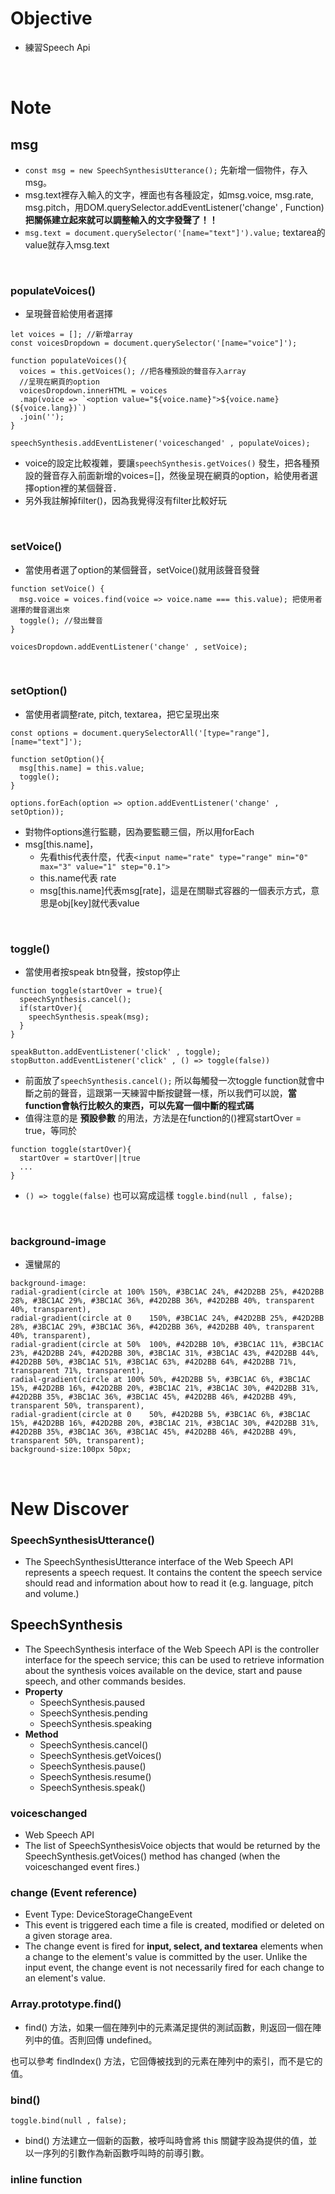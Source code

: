 # Objective
- 練習Speech Api


<br>

# Note
## msg
- ```const msg = new SpeechSynthesisUtterance();``` 先新增一個物件，存入msg。
- msg.text裡存入輸入的文字，裡面也有各種設定，如msg.voice, msg.rate, msg.pitch，用DOM.querySelector.addEventListener('change' , Function)**把關係建立起來就可以調整輸入的文字發聲了！！**
- ```msg.text = document.querySelector('[name="text"]').value;``` textarea的value就存入msg.text


<br>

### populateVoices()
- 呈現聲音給使用者選擇
```
let voices = []; //新增array
const voicesDropdown = document.querySelector('[name="voice"]');

function populateVoices(){
  voices = this.getVoices(); //把各種預設的聲音存入array
  //呈現在網頁的option
  voicesDropdown.innerHTML = voices
  .map(voice => `<option value="${voice.name}">${voice.name} (${voice.lang})`)
  .join('');
}

speechSynthesis.addEventListener('voiceschanged' , populateVoices);
```
- voice的設定比較複雜，要讓```speechSynthesis.getVoices()``` 發生，把各種預設的聲音存入前面新增的voices=[]，然後呈現在網頁的option，給使用者選擇option裡的某個聲音．
- 另外我註解掉filter()，因為我覺得沒有filter比較好玩


<br>

### setVoice()
- 當使用者選了option的某個聲音，setVoice()就用該聲音發聲
```
function setVoice() {
  msg.voice = voices.find(voice => voice.name === this.value); 把使用者選擇的聲音選出來
  toggle(); //發出聲音
}

voicesDropdown.addEventListener('change' , setVoice);
```


<br>

### setOption()
- 當使用者調整rate, pitch, textarea，把它呈現出來
```
const options = document.querySelectorAll('[type="range"], [name="text"]');

function setOption(){
  msg[this.name] = this.value;
  toggle();
}

options.forEach(option => option.addEventListener('change' , setOption));
```

- 對物件options進行監聽，因為要監聽三個，所以用forEach
- msg[this.name]，
  - 先看this代表什麼，代表```<input name="rate" type="range" min="0" max="3" value="1" step="0.1">```
  - this.name代表 rate
  - msg[this.name]代表msg[rate]，這是在關聯式容器的一個表示方式，意思是obj[key]就代表value



<br>

### toggle()
- 當使用者按speak btn發聲，按stop停止
```
function toggle(startOver = true){
  speechSynthesis.cancel();
  if(startOver){
    speechSynthesis.speak(msg);
  }
}

speakButton.addEventListener('click' , toggle);
stopButton.addEventListener('click' , () => toggle(false))
```

- 前面放了```speechSynthesis.cancel();``` 所以每觸發一次toggle function就會中斷之前的聲音，這跟第一天練習中斷按鍵聲一樣，所以我們可以說，**當function會執行比較久的東西，可以先寫一個中斷的程式碼**
- 值得注意的是 **預設參數** 的用法，方法是在function的()裡寫startOver = true，等同於
```
function toggle(startOver){
  startOver = startOver||true
  ...
}
```

- ```() => toggle(false)``` 也可以寫成這樣 ```toggle.bind(null , false);```


<br>

### background-image
- 還蠻屌的
```
background-image:
radial-gradient(circle at 100% 150%, #3BC1AC 24%, #42D2BB 25%, #42D2BB 28%, #3BC1AC 29%, #3BC1AC 36%, #42D2BB 36%, #42D2BB 40%, transparent 40%, transparent),
radial-gradient(circle at 0    150%, #3BC1AC 24%, #42D2BB 25%, #42D2BB 28%, #3BC1AC 29%, #3BC1AC 36%, #42D2BB 36%, #42D2BB 40%, transparent 40%, transparent),
radial-gradient(circle at 50%  100%, #42D2BB 10%, #3BC1AC 11%, #3BC1AC 23%, #42D2BB 24%, #42D2BB 30%, #3BC1AC 31%, #3BC1AC 43%, #42D2BB 44%, #42D2BB 50%, #3BC1AC 51%, #3BC1AC 63%, #42D2BB 64%, #42D2BB 71%, transparent 71%, transparent),
radial-gradient(circle at 100% 50%, #42D2BB 5%, #3BC1AC 6%, #3BC1AC 15%, #42D2BB 16%, #42D2BB 20%, #3BC1AC 21%, #3BC1AC 30%, #42D2BB 31%, #42D2BB 35%, #3BC1AC 36%, #3BC1AC 45%, #42D2BB 46%, #42D2BB 49%, transparent 50%, transparent),
radial-gradient(circle at 0    50%, #42D2BB 5%, #3BC1AC 6%, #3BC1AC 15%, #42D2BB 16%, #42D2BB 20%, #3BC1AC 21%, #3BC1AC 30%, #42D2BB 31%, #42D2BB 35%, #3BC1AC 36%, #3BC1AC 45%, #42D2BB 46%, #42D2BB 49%, transparent 50%, transparent);
background-size:100px 50px;
```




<br>

# New Discover
### SpeechSynthesisUtterance()
- The SpeechSynthesisUtterance interface of the Web Speech API represents a speech request. It contains the content the speech service should read and information about how to read it (e.g. language, pitch and volume.)

## SpeechSynthesis
- The SpeechSynthesis interface of the Web Speech API is the controller interface for the speech service; this can be used to retrieve information about the synthesis voices available on the device, start and pause speech, and other commands besides.
- **Property**
  - SpeechSynthesis.paused
  - SpeechSynthesis.pending
  - SpeechSynthesis.speaking
- **Method**
  - SpeechSynthesis.cancel()
  - SpeechSynthesis.getVoices()
  - SpeechSynthesis.pause()
  - SpeechSynthesis.resume()
  - SpeechSynthesis.speak()

### voiceschanged
- Web Speech API
- The list of SpeechSynthesisVoice objects that would be returned by the SpeechSynthesis.getVoices() method has changed (when the voiceschanged event fires.)


### change (Event reference)
- Event Type: DeviceStorageChangeEvent
- This event is triggered each time a file is created, modified or deleted on a given storage area.
- The change event is fired for **input, select, and textarea**  elements when a change to the element's value is committed by the user. Unlike the input event, the change event is not necessarily fired for each change to an element's value.


### Array.prototype.find()
- find() 方法，如果一個在陣列中的元素滿足提供的測試函數，則返回一個在陣列中的值。否則回傳 undefined。

也可以參考 findIndex() 方法，它回傳被找到的元素在陣列中的索引，而不是它的值。


### bind()
```
toggle.bind(null , false);
```

- bind() 方法建立一個新的函數，被呼叫時會將 this 關鍵字設為提供的值，並以一序列的引數作為新函數呼叫時的前導引數。

### inline function
